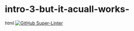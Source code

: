 # intro-3-but-it-acuall-works-
html
[![GitHub Super-Linter](https://github.com/Airnov/intro-3-but-it-acuall-works-/workflows/Lint%20Code%20Base/badge.svg)](https://github.com/marketplace/actions/super-linter)

